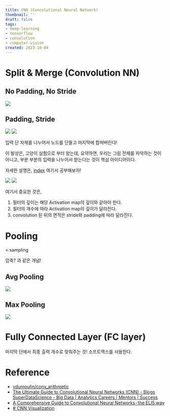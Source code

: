 ```yaml
---
title: CNN (Concolutional Neural Network)
thumbnail: ''
draft: false
tags:
- deep-learning
- tensorflow
- convolution
- computer-vision
created: 2023-10-04
---
```


# Split & Merge (Convolution NN)

## No Padding, No Stride

![](no_padding_no_strides.gif)

## Padding, Stride

![](Pasted%20image%2020231004141153.png)
![](Pasted%20image%2020231004141201.png)

입력 단 자체를 나누어서 노드를 단들고 마지막에 합쳐버린다!

이 발상은, 고양이 실험으로 부터 왔는데, 요약하면, 우리는 그림 전체를 파악하는 것이 아니고, 부분 부분의 입력을 나누어서 받는다는 것이 핵심 아이디어이다.

자세한 설명은, [index](Development/Artificial%20Intelligence/Deep%20Learning/CNN%20by%20Andrew%20ng/index.md) 여기서 공부해보자!

![](_2019-07-21__11.43.07.png)
![](_2019-07-21__11.47.06.png)

여기서 중요한 것은, 

1. 필터의 깊이는 해당 Activation map의 깊이와 같아야 한다.
1. 필터의 개수에 따라 Activation map의 깊이가 달라진다.
1. convolution 된 뒤의 면적은 stride와 padding에 따라 달라진다.

# Pooling

= sampling

압축? 과 같은 개념!

## Avg Pooling

![](1_uoWYsCV5vBU8SHFPAPao-w.gif)

## Max Pooling

![](Pasted%20image%2020231004140637.png)

# Fully Connected Layer (FC layer)

마지막 단에서 최종 출력 개수로 맞춰주는 것! 소프트맥스를 사용한다.

# Reference

* [vdumoulin/conv_arithmetic](https://github.com/vdumoulin/conv_arithmetic)
* [The Ultimate Guide to Convolutional Neural Networks (CNN) - Blogs SuperDataScience - Big Data | Analytics Careers | Mentors | Success](https://www.superdatascience.com/the-ultimate-guide-to-convolutional-neural-networks-cnn/)
* [A Comprehensive Guide to Convolutional Neural Networks - the ELI5 way](https://towardsdatascience.com/a-comprehensive-guide-to-convolutional-neural-networks-the-eli5-way-3bd2b1164a53)
* [\# CNN Visualization](http://cs.stanford.edu/people/karpathy/convnetjs/demo/cifar10.html)
